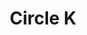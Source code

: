 ---
title: "Circle K"
url: /colorado-springs/circle-k-west-garden-of-the-gods-road/
shop: Lebensmittel
---